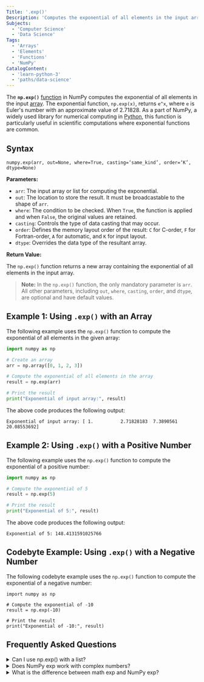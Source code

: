 ```yaml
---
Title: '.exp()'
Description: 'Computes the exponential of all elements in the input array.'
Subjects:
  - 'Computer Science'
  - 'Data Science'
Tags:
  - 'Arrays'
  - 'Elements'
  - 'Functions'
  - 'NumPy'
CatalogContent:
  - 'learn-python-3'
  - 'paths/data-science'
---
```


The **`np.exp()`** [function](https://www.codecademy.com/resources/docs/numpy/built-in-functions) in NumPy computes the exponential of all elements in the input [array](https://www.codecademy.com/resources/docs/numpy/ndarray). The exponential function, `np.exp(x)`, returns `e^x`, where `e` is Euler's number with an approximate value of 2.71828. As a part of NumPy, a widely used library for numerical computing in [Python](https://www.codecademy.com/resources/docs/python), this function is particularly useful in scientific computations where exponential functions are common.

## Syntax

```pseudo
numpy.exp(arr, out=None, where=True, casting=‘same_kind’, order=‘K’, dtype=None)
```

**Parameters:**

- `arr`: The input array or list for computing the exponential.
- `out`: The location to store the result. It must be broadcastable to the shape of `arr`.
- `where`: The condition to be checked. When `True`, the function is applied and when `False`, the original values are retained.
- `casting`: Controls the type of data casting that may occur.
- `order`: Defines the memory layout order of the result: `C` for C-order, `F` for Fortran-order, `A` for automatic, and `K` for input layout.
- `dtype`: Overrides the data type of the resultant array.

**Return Value:**

The `np.exp()` function returns a new array containing the exponential of all elements in the input array.

> **Note:** In the `np.exp()` function, the only mandatory parameter is `arr`. All other parameters, including `out`, `where`, `casting`, `order`, and `dtype`, are optional and have default values.

## Example 1: Using `.exp()` with an Array

The following example uses the `np.exp()` function to compute the exponential of all elements in the given array:

```py
import numpy as np

# Create an array
arr = np.array([0, 1, 2, 3])

# Compute the exponential of all elements in the array
result = np.exp(arr)

# Print the result
print("Exponential of input array:", result)
```

The above code produces the following output:

```shell
Exponential of input array: [ 1.          2.71828183  7.3890561  20.08553692]
```

## Example 2: Using `.exp()` with a Positive Number

The following example uses the `np.exp()` function to compute the exponential of a positive number:

```py
import numpy as np

# Compute the exponential of 5
result = np.exp(5)

# Print the result
print("Exponential of 5:", result)
```

The above code produces the following output:

```shell
Exponential of 5: 148.4131591025766
```

## Codebyte Example: Using `.exp()` with a Negative Number

The following codebyte example uses the `np.exp()` function to compute the exponential of a negative number:

```codebyte/python
import numpy as np

# Compute the exponential of -10
result = np.exp(-10)

# Print the result
print("Exponential of -10:", result)
```

## Frequently Asked Questions

<details>
  <summary>Can I use np.exp() with a list?</summary>
  <p>Yes, np.exp() can be used with a list; it automatically converts the list to a NumPy array and applies the exponential function element-wise.</p>
</details>

<details>
  <summary>Does NumPy exp work with complex numbers?</summary>
  <p>Yes, np.exp() supports complex numbers and returns the exponential of each complex input using Euler's formula.</p>
</details>

<details>
  <summary>What is the difference between math exp and NumPy exp?</summary>
  <p>math.exp() works only with single scalar values, while np.exp() can handle arrays, lists, and complex numbers, applying the function element-wise.</p>
</details>
